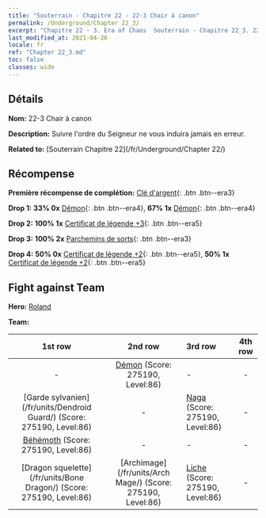 ```yaml
---
title: "Souterrain - Chapitre 22 - 22-3 Chair à canon"
permalink: /Underground/Chapter 22_3/
excerpt: "Chapitre 22 - 3. Era of Chaos  Souterrain - Chapitre 22_3. 22-3 Chair à canon"
last_modified_at: 2021-04-26
locale: fr
ref: "Chapter 22_3.md"
toc: false
classes: wide
---
```


## Détails

 **Nom:** 22-3 Chair à canon

 **Description:** Suivre l'ordre du Seigneur ne vous induira jamais en erreur.

 **Related to:** [Souterrain Chapitre 22](/fr/Underground/Chapter 22/)

## Récompense

 **Première récompense de complétion:** [Clé d'argent](/ItemsFR/con_693/){: .btn .btn--era3}

 **Drop 1:** **33% 0x** [Démon](/ItemsFR/unt_229/){: .btn .btn--era4}, **67% 1x** [Démon](/ItemsFR/unt_229/){: .btn .btn--era4}

 **Drop 2:** **100% 1x** [Certificat de légende +3](/ItemsFR/mat_88/){: .btn .btn--era5}

 **Drop 3:** **100% 2x** [Parchemins de sorts](/ItemsFR/con_694/){: .btn .btn--era3}

 **Drop 4:** **50% 0x** [Certificat de légende +2](/ItemsFR/mat_81/){: .btn .btn--era5}, **50% 1x** [Certificat de légende +2](/ItemsFR/mat_81/){: .btn .btn--era5}


## Fight against Team
 **Hero:** [Roland](/fr/heroes/Roland/)

 **Team:**


  | 1st row | 2nd row | 3rd row | 4th row |
  |:----:|:----:|:----|:----:|
  | - | [Démon](/fr/units/Demon/) (Score: 275190, Level:86)  | - | - |
  | [Garde sylvanien](/fr/units/Dendroid Guard/) (Score: 275190, Level:86)  | - | [Naga](/fr/units/Naga/) (Score: 275190, Level:86)  | - |
  | [Béhémoth](/fr/units/Behemoth/) (Score: 275190, Level:86)  | - | - | - |
  | [Dragon squelette](/fr/units/Bone Dragon/) (Score: 275190, Level:86)  | [Archimage](/fr/units/Arch Mage/) (Score: 275190, Level:86)  | [Liche](/fr/units/Lich/) (Score: 275190, Level:86)  | - |


